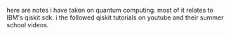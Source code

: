 here are notes i have taken on quantum computing. most of it relates to IBM's qiskit sdk. i the followed qiskit tutorials on youtube and their summer school videos.

